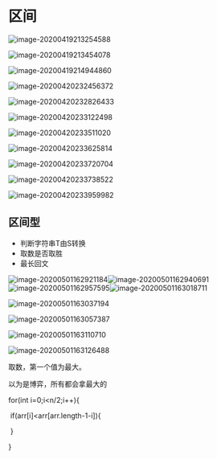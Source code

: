 # 区间

![image-20200419213254588](images/image-20200419213254588.png)

![image-20200419213454078](images/image-20200419213454078.png)



![image-20200419214944860](images/image-20200419214944860.png)

![image-20200420232456372](images/image-20200420232456372.png)

![image-20200420232826433](images/image-20200420232826433.png)

![image-20200420233122498](images/image-20200420233122498.png)

![image-20200420233511020](images/image-20200420233511020.png)

![image-20200420233625814](images/image-20200420233625814.png)

![image-20200420233720704](images/image-20200420233720704.png)

![image-20200420233738522](images/image-20200420233738522.png)

![image-20200420233959982](images/image-20200420233959982.png)

## 区间型

- 判断字符串T由S转换
- 取数是否取胜
- 最长回文

![image-20200501162921184](images/image-20200501162921184.png)![image-20200501162940691](images/image-20200501162940691.png)![image-20200501162957595](images/image-20200501162957595.png)![image-20200501163018711](images/image-20200501163018711.png)

![image-20200501163037194](images/image-20200501163037194.png)

![image-20200501163057387](images/image-20200501163057387.png)

![image-20200501163110710](images/image-20200501163110710.png)

![image-20200501163126488](images/image-20200501163126488.png)

取数，第一个值为最大。

以为是博弈，所有都会拿最大的

for(int i=0;i<n/2;i++){

​	if(arr[i]<arr[arr.length-1-i]){



​	}

}





